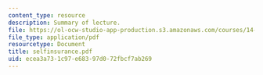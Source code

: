 ```yaml
---
content_type: resource
description: Summary of lecture.
file: https://ol-ocw-studio-app-production.s3.amazonaws.com/courses/14-462-advanced-macroeconomics-ii-spring-2004/ecea3a731c97e68397d072fbcf7ab269_selfinsurance.pdf
file_type: application/pdf
resourcetype: Document
title: selfinsurance.pdf
uid: ecea3a73-1c97-e683-97d0-72fbcf7ab269
---
```

